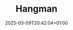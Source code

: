 ---
title: "Hangman"
description: "A classic word-guessing game with a neon arcade twist! Test your vocabulary skills as you race against the gallows in this retro-style challenge."
thumbnail: "/images/games/hangman.jpg"
date: 2025-03-09T20:42:04+01:00
draft: false
genre: ["Casual", "Puzzle", "Word"]
status: "Live"
active_users: "1.5K"
difficulty: "Medium"
controls:
  - key: "A-Z"
    action: "Guess a letter"
  - key: "P"
    action: "Pause/Unpause game"
  - key: "Space"
    action: "Restart game (when game over)"
---